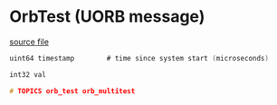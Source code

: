 # OrbTest (UORB message)

[source file](https://github.com/PX4/PX4-Autopilot/blob/main/msg/OrbTest.msg)

```c
uint64 timestamp		# time since system start (microseconds)

int32 val

# TOPICS orb_test orb_multitest

```
